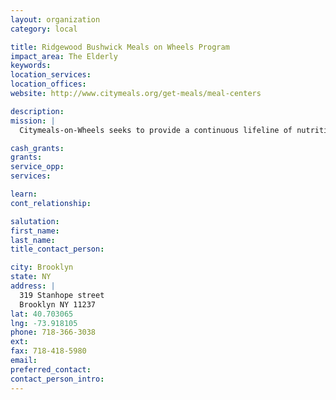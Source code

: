 ```yaml
---
layout: organization
category: local

title: Ridgewood Bushwick Meals on Wheels Program
impact_area: The Elderly
keywords: 
location_services: 
location_offices: 
website: http://www.citymeals.org/get-meals/meal-centers

description: 
mission: |
  Citymeals-on-Wheels seeks to provide a continuous lifeline of nutritious food and human company to home-bound elderly New Yorkers in need, thereby helping them to live with dignity in their own familiar homes and communities.

cash_grants: 
grants: 
service_opp: 
services: 

learn: 
cont_relationship: 

salutation: 
first_name: 
last_name: 
title_contact_person: 

city: Brooklyn
state: NY
address: |
  319 Stanhope street    
  Brooklyn NY 11237
lat: 40.703065
lng: -73.918105
phone: 718-366-3038
ext: 
fax: 718-418-5980
email: 
preferred_contact: 
contact_person_intro: 
---
```

